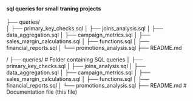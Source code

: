 #### sql queries for small traning projects


├── queries/                
│   ├── primary_key_checks.sql
│   ├── joins_analysis.sql
│   ├── data_aggregation.sql
│   ├── campaign_metrics.sql
│   ├── sales_margin_calculations.sql
│   ├── functions.sql
│   ├── financial_reports.sql
│   └── promotions_analysis.sql
├── README.md              



/ ├── queries/ # Folder containing SQL queries │ ├── primary_key_checks.sql │ ├── joins_analysis.sql │ ├── data_aggregation.sql │ ├── campaign_metrics.sql │ ├── sales_margin_calculations.sql │ ├── functions.sql │ ├── financial_reports.sql │ └── promotions_analysis.sql ├── README.md # Documentation file (this file)
